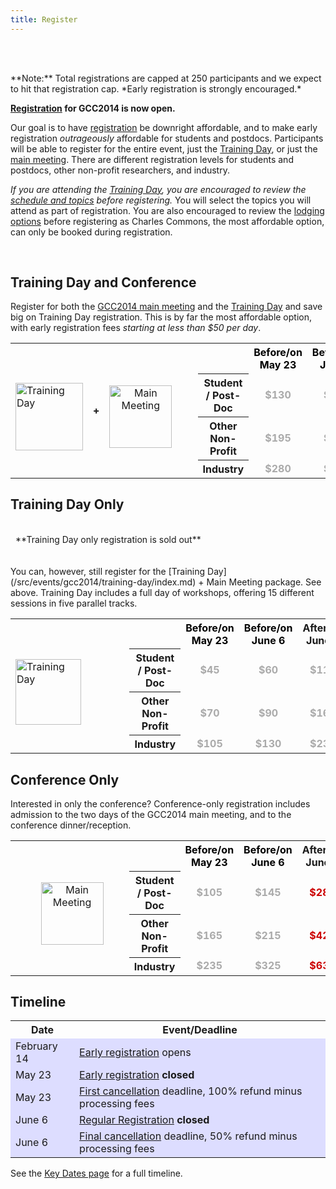 ```yaml
---
title: Register
---
```

<slot name="/events/gcc2014/header" />

<br /><br />

<div class='center'>
**Note:** Total registrations are capped at 250 participants and we expect to hit that registration cap. *Early registration is strongly encouraged.*
</div>

<slot name="/events/gcc2014/linkbox" />



**[Registration](https://housing6.res.jhu.edu/KxRegistration_Live/Galaxy2014) for GCC2014 is now open.**

Our goal is to have [registration](https://housing6.res.jhu.edu/KxRegistration_Live/Galaxy2014) be downright affordable, and to make early registration *outrageously* affordable for students and postdocs.  Participants will be able to register for the entire event, just the [Training Day](/src/events/gcc2014/training-day/index.md), or just the [main meeting](/src/events/gcc2014/program/index.md).  There are different registration levels for students and postdocs, other non-profit researchers, and industry.

*If you are attending the [Training Day](/src/events/gcc2014/training-day/index.md), you are encouraged to review the [schedule and topics](/src/events/gcc2014/training-day/index.md) before registering.* You will select the topics you will attend as part of registration.  You are also encouraged to review the [lodging options](/src/events/gcc2014/logistics/index.md) before registering as Charles Commons, the most affordable option, can only be booked during registration.

<br />


## Training Day and Conference

Register for both the [GCC2014 main meeting](/src/events/gcc2014/program/index.md) and the [Training Day](/src/events/gcc2014/training-day/index.md) and save big on Training Day registration.  This is by far the most affordable option, with early registration fees *starting at less than $50 per day*.

<table>
  <tr>
    <td rowspan=4 style=" border: none;"> <br /> <a href='/src/events/gcc2014/training-day/index.md'><img src="/src/images/logos/GCC2014TDLogoSmall.png" alt="Training Day" width="108" /></a> </td>
    <td rowspan=4 style=" border: none;"> <strong>+</strong> </td>
    <td rowspan=4 style=" text-align: center; border: none;"> <br /><a href='/src/events/gcc2014/program/index.md'><img src="/src/images/logos/GCC2014LogoTall200.png" alt="Main Meeting" width="100" /></a> </td>
    <td rowspan=4 style=" border: none;"> &nbsp;&nbsp;&nbsp;&nbsp; </td>
    <td style=" border: none;"> </td>
    <th style=" color: #000;"> Before/on May 23 </th>
    <th style=" color: #000;"> Before/on June 6 </th>
    <th> After/on June 7 </th>
  </tr>
  <tr>
    <th> Student / Post-Doc </th>
    <td style=" text-align: center; color: #aaa;"> <strong>$130</strong> </td>
    <td style=" text-align: center; color: #aaa;"> <strong>$185</strong> </td>
    <td style=" text-align: center; color: #c00;"> <strong>$370</strong> </td>
  </tr>
  <tr>
    <th> Other Non-Profit   </th>
    <td style=" text-align: center; color: #aaa;"> <strong>$195</strong> </td>
    <td style=" text-align: center; color: #aaa;"> <strong>$265</strong> </td>
    <td style=" text-align: center; color: #c00;"> <strong>$540</strong> </td>
  </tr>
  <tr>
    <th> Industry           </th>
    <td style=" text-align: center; color: #aaa;"> <strong>$280</strong> </td>
    <td style=" text-align: center; color: #aaa;"> <strong>$395</strong> </td>
    <td style=" text-align: center; color: #c00;"> <strong>$790</strong> </td>
  </tr>
</table>



## Training Day Only

<div class='red center'><br /> &nbsp;&nbsp;**Training Day only registration is sold out** &nbsp;&nbsp; <br /><br /></div>

<br />
You can, however, still register for the [Training Day](/src/events/gcc2014/training-day/index.md) + Main Meeting package.  See above. Training Day includes a full day of workshops, offering 15 different sessions in five parallel tracks.

<table>
  <tr>
    <td rowspan=4 style=" border: none;"> <br /> <a href='/src/events/gcc2014/training-day/index.md'><img src="/src/images/logos/GCC2014TDLogoSmall.png" alt="Training Day" width="105" /></a> </td>
    <td rowspan=4 style=" border: none;"> <strong>&nbsp;</strong> </td>
    <td rowspan=4 style=" text-align: center; border: none; width: 108px;"> </td>
    <td rowspan=4 style=" border: none;"> &nbsp;&nbsp;&nbsp;&nbsp; </td>
    <td style=" border: none;"> </td>
    <th style=" color: #000;"> Before/on May 23 </th>
    <th style=" color: #000;"> Before/on June 6 </th>
    <th> After/on June 7 </th>
  </tr>
  <tr>
    <th> Student / Post-Doc </th>
    <td style=" text-align: center; color: #aaa;"> <strong>$45</strong> </td>
    <td style=" text-align: center; color: #aaa;"> <strong>$60</strong> </td>
    <td style=" text-align: center; color: #aaa;"> <strong>$110</strong> </td>
  </tr>
  <tr>
    <th> Other Non-Profit   </th>
    <td style=" text-align: center; color: #aaa;"> <strong>$70</strong> </td>
    <td style=" text-align: center; color: #aaa;"> <strong>$90</strong> </td>
    <td style=" text-align: center; color: #aaa;"> <strong>$160</strong> </td>
  </tr>
  <tr>
    <th> Industry           </th>
    <td style=" text-align: center; color: #aaa;"> <strong>$105</strong> </td>
    <td style=" text-align: center; color: #aaa;"> <strong>$130</strong> </td>
    <td style=" text-align: center; color: #aaa;"> <strong>$230</strong> </td>
  </tr>
</table>


## Conference Only

Interested in only the conference?  Conference-only registration includes admission to the two days of the GCC2014 main meeting, and to the conference dinner/reception.

<table>
  <tr>
    <td rowspan=4 style=" border: none; width: 110px;"> <br /> &nbsp; </td>
    <td rowspan=4 style=" border: none;"> <strong>&nbsp;</strong> </td>
    <td rowspan=4 style=" text-align: center; border: none;"> <br /><a href='/src/events/gcc2014/program/index.md'><img src="/src/images/logos/GCC2014LogoTall200.png" alt="Main Meeting" width="100" /></a> </td>
    <td rowspan=4 style=" border: none;"> &nbsp;&nbsp;&nbsp;&nbsp; </td>
    <td style=" border: none;"> </td>
    <th style=" color: #000;"> Before/on May 23 </th>
    <th style=" color: #000;"> Before/on June 6 </th>
    <th> After/on June 7 </th>
  </tr>
  <tr>
    <th> Student / Post-Doc </th>
    <td style=" text-align: center; color: #aaa;"> <strong>$105</strong> </td>
    <td style=" text-align: center; color: #aaa;"> <strong>$145</strong> </td>
    <td style=" text-align: center; color: #c00;"> <strong>$280</strong> </td>
  </tr>
  <tr>
    <th> Other Non-Profit   </th>
    <td style=" text-align: center; color: #aaa;"> <strong>$165</strong> </td>
    <td style=" text-align: center; color: #aaa;"> <strong>$215</strong> </td>
    <td style=" text-align: center; color: #c00;"> <strong>$420</strong> </td>
  </tr>
  <tr>
    <th> Industry           </th>
    <td style=" text-align: center; color: #aaa;"> <strong>$235</strong> </td>
    <td style=" text-align: center; color: #aaa;"> <strong>$325</strong> </td>
    <td style=" text-align: center; color: #c00;"> <strong>$630</strong> </td>
  </tr>
</table>



## Timeline

<table>
  <tr class="th" >
    <th> Date </th>
    <th> Event/Deadline </th>
  </tr>
  <tr style="background-color: #ddf" >
    <td> February 14 </td>
    <td> <a href='/src/events/gcc2014/register/index.md'>Early registration</a> opens </td>
  </tr>
  <tr style="background-color: #ddf" >
    <td> May 23</td>
    <td> <a href='/src/events/gcc2014/register/index.md'>Early registration</a> <strong>closed</strong> </td>
  </tr>
  <tr style="background-color: #ddf" >
    <td> May 23 </td>
    <td> <a href='/src/events/gcc2014/register/index.md'>First cancellation</a> deadline, 100% refund minus processing fees </td>
  </tr>
  <tr style="background-color: #ddf" >
    <td> June 6 </td>
    <td> <a href='/src/events/gcc2014/register/index.md'>Regular Registration</a> <strong>closed</strong> </td>
  </tr>
  <tr style="background-color: #ddf" >
    <td> June 6 </td>
    <td> <a href='/src/events/gcc2014/register/index.md'>Final cancellation</a> deadline, 50% refund minus processing fees </td>
  </tr>
</table>

See the [Key Dates page](/src/events/gcc2014/key-dates/index.md) for a full timeline.

<slot name="/events/gcc2014/footer" />
